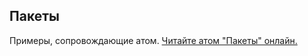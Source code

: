 ## Пакеты

Примеры, сопровождающие атом.
[Читайте атом "Пакеты" онлайн.](https://stepik.org/lesson/104332/step/1)